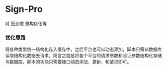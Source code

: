 # Sign-Pro
对 签到啦 重构优化等

### 优化思路

将各种类型统一结构化存入缓存中，之后平台也可以动态添加，脚本只需从数据库读取结构化数据去请求，简言之就是将各个平台的请求参数和验证参数结构化存储与数据库，脚本的功能只需要接口动态添加、更新、和请求即可。
